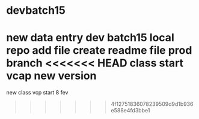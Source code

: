 # devbatch15
new data entry dev batch15
local repo add file
create readme file prod branch
<<<<<<< HEAD
class start vcap new version
=======
new class vcp start 8 fev
>>>>>>> 4f12751836078239509d9d1b936e588e4fd3bbe1

